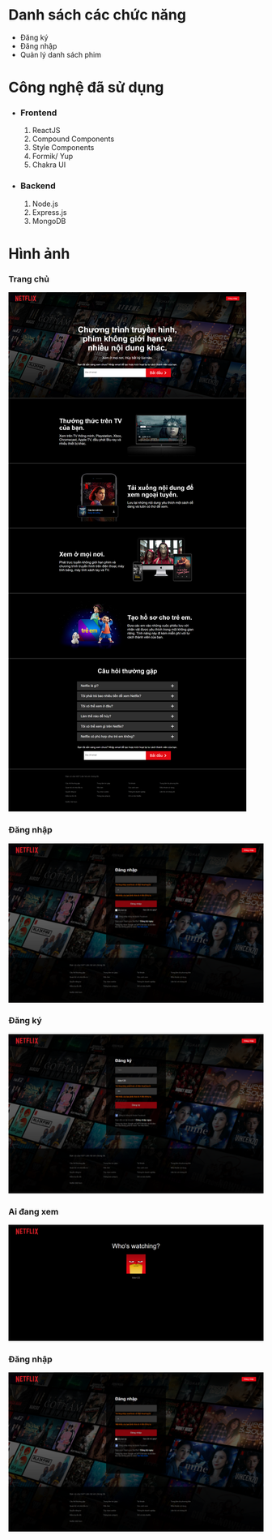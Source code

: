 <h1>Danh sách các chức năng</h1>
<ul>
    <li>Đăng ký</li>
    <li>Đăng nhập</li>
    <li>Quản lý danh sách phim</li>
</ul>
<h1>Công nghệ đã sử dụng</h1>
<ul>
    <li>
        <h3>Frontend</h3>
        <ol type="1">
            <li>ReactJS</li>
            <li>Compound Components</li>
            <li>Style Components</li>
            <li>Formik/ Yup</li>
            <li>Chakra UI</li>
        </ol>
    </li>
    <li>
        <h3>Backend</h3>
        <ol type="1">
            <li>Node.js</li>
            <li>Express.js</li>
            <li>MongoDB</li>
        </ol>
    </li>
</ul>
<h1>Hình ảnh</h1>
<h3>Trang chủ</h3>
<img src="/client/public/images/screenshot/home.png" alt="home">
<h3>Đăng nhập</h3>
<img src="/client/public/images/screenshot/signin.png" alt="signin">
<h3>Đăng ký</h3>
<img src="/client/public/images/screenshot/signup.png" alt="signup">
<h3>Ai đang xem</h3>
<img src="/client/public/images/screenshot/who.png" alt="who">
<h3>Đăng nhập</h3>
<img src="/client/public/images/screenshot/signin.png" alt="signin">
